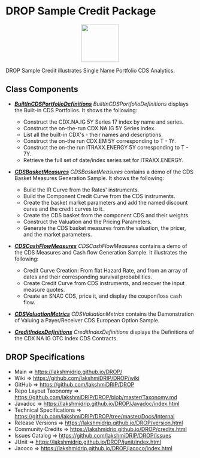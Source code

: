 # DROP Sample Credit Package

<p align="center"><img src="https://github.com/lakshmiDRIP/DROP/blob/master/DRIP_Logo.gif?raw=true" width="100"></p>

DROP Sample Credit illustrates Single Name Portfolio CDS Analytics.


## Class Components

 * [***BuiltInCDSPortfolioDefinitions***](https://github.com/lakshmiDRIP/DROP/tree/master/src/main/java/org/drip/sample/credit/BuiltInCDSPortfolioDefinitions.java)
 <i>BuiltInCDSPortfolioDefinitions</i> displays the Built-in CDS Portfolios. It shows the following:
 	* Construct the CDX.NA.IG 5Y Series 17 index by name and series.
 	* Construct the on-the-run CDX.NA.IG 5Y Series index.
 	* List all the built-in CDX's - their names and descriptions.
 	* Construct the on-the run CDX.EM 5Y corresponding to T - 1Y.
 	* Construct the on-the run ITRAXX.ENERGY 5Y corresponding to T - 7Y.
 	* Retrieve the full set of date/index series set for ITRAXX.ENERGY.

 * [***CDSBasketMeasures***](https://github.com/lakshmiDRIP/DROP/tree/master/src/main/java/org/drip/sample/credit/CDSBasketMeasures.java)
 <i>CDSBasketMeasures</i> contains a demo of the CDS Basket Measures Generation Sample. It shows the
 following:
 	* Build the IR Curve from the Rates' instruments.
 	* Build the Component Credit Curve from the CDS instruments.
 	* Create the basket market parameters and add the named discount curve and the credit curves to it.
 	* Create the CDS basket from the component CDS and their weights.
 	* Construct the Valuation and the Pricing Parameters.
 	* Generate the CDS basket measures from the valuation, the pricer, and the market parameters.

 * [***CDSCashFlowMeasures***](https://github.com/lakshmiDRIP/DROP/tree/master/src/main/java/org/drip/sample/credit/CDSCashFlowMeasures.java)
 <i>CDSCashFlowMeasures</i> contains a demo of the CDS Measures and Cash flow Generation Sample. It
 illustrates the following:
 	* Credit Curve Creation: From flat Hazard Rate, and from an array of dates and their corresponding
 		survival probabilities.
 	* Create Credit Curve from CDS instruments, and recover the input measure quotes.
 	* Create an SNAC CDS, price it, and display the coupon/loss cash flow.

 * [***CDSValuationMetrics***](https://github.com/lakshmiDRIP/DROP/tree/master/src/main/java/org/drip/sample/credit/CDSValuationMetrics.java)
 <i>CDSValuationMetrics</i> contains the Demonstration of Valuing a Payer/Receiver CDS European Option
 Sample.

 * [***CreditIndexDefinitions***](https://github.com/lakshmiDRIP/DROP/tree/master/src/main/java/org/drip/sample/credit/CreditIndexDefinitions.java)
 <i>CreditIndexDefinitions</i> displays the Definitions of the CDX NA IG OTC Index CDS Contracts.
 

## DROP Specifications

 * Main                     => https://lakshmidrip.github.io/DROP/
 * Wiki                     => https://github.com/lakshmiDRIP/DROP/wiki
 * GitHub                   => https://github.com/lakshmiDRIP/DROP
 * Repo Layout Taxonomy     => https://github.com/lakshmiDRIP/DROP/blob/master/Taxonomy.md
 * Javadoc                  => https://lakshmidrip.github.io/DROP/Javadoc/index.html
 * Technical Specifications => https://github.com/lakshmiDRIP/DROP/tree/master/Docs/Internal
 * Release Versions         => https://lakshmidrip.github.io/DROP/version.html
 * Community Credits        => https://lakshmidrip.github.io/DROP/credits.html
 * Issues Catalog           => https://github.com/lakshmiDRIP/DROP/issues
 * JUnit                    => https://lakshmidrip.github.io/DROP/junit/index.html
 * Jacoco                   => https://lakshmidrip.github.io/DROP/jacoco/index.html
